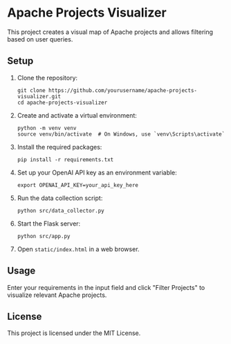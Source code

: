 # Apache Projects Visualizer

This project creates a visual map of Apache projects and allows filtering based on user queries.

## Setup

1. Clone the repository:
   ```
   git clone https://github.com/yourusername/apache-projects-visualizer.git
   cd apache-projects-visualizer
   ```

2. Create and activate a virtual environment:
   ```
   python -m venv venv
   source venv/bin/activate  # On Windows, use `venv\Scripts\activate`
   ```

3. Install the required packages:
   ```
   pip install -r requirements.txt
   ```

4. Set up your OpenAI API key as an environment variable:
   ```
   export OPENAI_API_KEY=your_api_key_here
   ```

5. Run the data collection script:
   ```
   python src/data_collector.py
   ```

6. Start the Flask server:
   ```
   python src/app.py
   ```

7. Open `static/index.html` in a web browser.

## Usage

Enter your requirements in the input field and click "Filter Projects" to visualize relevant Apache projects.

## License

This project is licensed under the MIT License.
